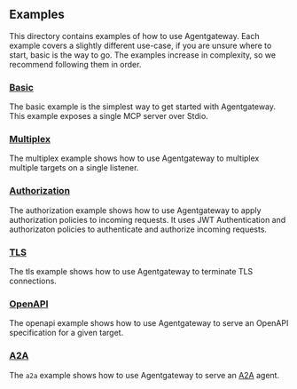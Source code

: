 ## Examples

This directory contains examples of how to use Agentgateway. Each example covers a slightly different use-case, if you are unsure where to start, basic is the way to go. The examples increase in complexity, so we recommend following them in order.

### [Basic](basic/README.md)

The basic example is the simplest way to get started with Agentgateway.
This example exposes a single MCP server over Stdio.

### [Multiplex](multiplex/README.md)

The multiplex example shows how to use Agentgateway to multiplex multiple targets on a single listener.

### [Authorization](authorization/README.md)

The authorization example shows how to use Agentgateway to apply authorization policies to incoming requests. It uses JWT Authentication and authorizaton policies to authenticate and authorize incoming requests.

### [TLS](tls/README.md)

The tls example shows how to use Agentgateway to terminate TLS connections.

### [OpenAPI](openapi/README.md)

The openapi example shows how to use Agentgateway to serve an OpenAPI specification for a given target.

### [A2A](a2a/README.md)

The `a2a` example shows how to use Agentgateway to serve an [A2A](https://a2aproject.github.io/A2A/) agent.
